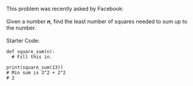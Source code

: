 This problem was recently asked by Facebook:
<br><br>
Given a number <b>n</b>, find the least number of squares needed to sum up to the number.
<br><br>Starter Code:
```
def square_sum(n):
  # Fill this in.

print(square_sum(13))
# Min sum is 3^2 + 2^2
# 2
```
